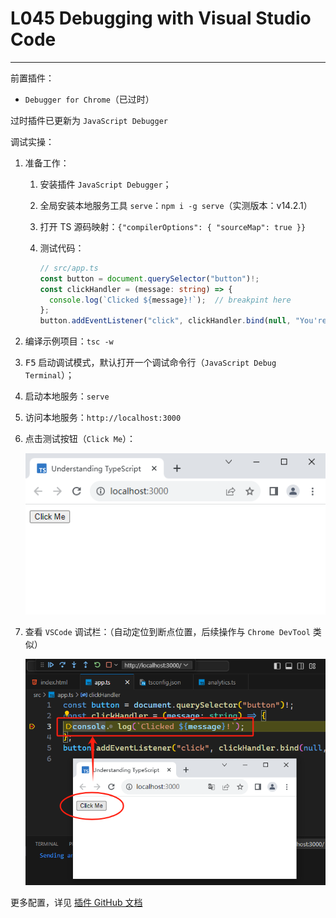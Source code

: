 # L045 Debugging with Visual Studio Code
---

前置插件：

- `Debugger for Chrome`（已过时）

过时插件已更新为 `JavaScript Debugger`

调试实操：

1. 准备工作：

   1. 安装插件 `JavaScript Debugger`；

   2. 全局安装本地服务工具 `serve`：`npm i -g serve`（实测版本：v14.2.1）

   3. 打开 TS 源码映射：`{"compilerOptions": { "sourceMap": true }} `

   4. 测试代码：

      ```ts
      // src/app.ts
      const button = document.querySelector("button")!;
      const clickHandler = (message: string) => {
        console.log(`Clicked ${message}!`);  // breakpint here
      };
      button.addEventListener("click", clickHandler.bind(null, "You're welcome!"));
      ```

2. 编译示例项目：`tsc -w`

3. <kbd>F5</kbd> 启动调试模式，默认打开一个调试命令行（`JavaScript Debug Terminal`）；

4. 启动本地服务：`serve`

5. 访问本地服务：`http://localhost:3000`

6. 点击测试按钮（`Click Me`）：

   ![inner browser](../assets/45-1.png)

7. 查看 `VSCode` 调试栏：（自动定位到断点位置，后续操作与 `Chrome DevTool` 类似）

   ![image-20240401040034418](../assets/45-2.png)



更多配置，详见 [插件 GitHub 文档](https://github.com/microsoft/vscode-js-debug)
